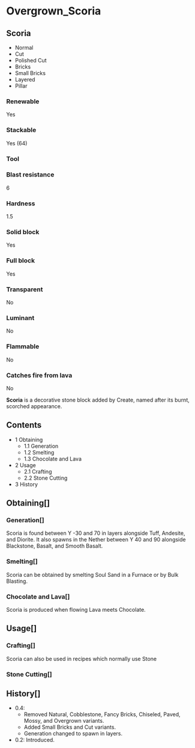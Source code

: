 # Overgrown_Scoria

## Scoria

- Normal
- Cut
- Polished Cut
- Bricks
- Small Bricks
- Layered
- Pillar

### Renewable

Yes

### Stackable

Yes (64)

### Tool

### Blast resistance

6

### Hardness

1.5

### Solid block

Yes

### Full block

Yes

### Transparent

No

### Luminant

No

### Flammable

No

### Catches fire from lava

No

**Scoria** is a decorative stone block added by Create, named after its burnt, scorched appearance.

## Contents

- 1 Obtaining
    - 1.1 Generation
    - 1.2 Smelting
    - 1.3 Chocolate and Lava
- 2 Usage
    - 2.1 Crafting
    - 2.2 Stone Cutting
- 3 History

## Obtaining[]

### Generation[]

Scoria is found between Y -30 and 70 in layers alongside Tuff, Andesite, and Diorite. It also spawns in the Nether between Y 40 and 90 alongside Blackstone, Basalt, and Smooth Basalt.

### Smelting[]

Scoria can be obtained by smelting Soul Sand in a Furnace or by Bulk Blasting.

### Chocolate and Lava[]

Scoria is produced when flowing Lava meets Chocolate.

## Usage[]

### Crafting[]

Scoria can also be used in recipes which normally use Stone

### Stone Cutting[]

## History[]

- 0.4:
    - Removed Natural, Cobblestone, Fancy Bricks, Chiseled, Paved, Mossy, and Overgrown variants.
    - Added Small Bricks and Cut variants.
    - Generation changed to spawn in layers.
- 0.2: Introduced.